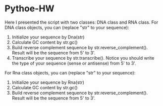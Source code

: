 # Pythoe-HW
Here I presented the script with two classes: DNA class and RNA class.
For DNA class objects, you can (replace "str" to your sequence):
1) Initialize your sequence by Dna(str)
2) Calculate GC content by str.gc()
3) Build reverse complement sequence by str.reverse_complement(). Result will be the sequence from 5' to 3'.
4) Transcribe your sequence by str.transcribe(). Notice you should write the type of your sequence (sense or antisense) from 5' to 3'.

For Rna class objects, you can (replace "str" to your sequence):
1) Initialize your sequence by Rna(str)
2) Calculate GC content by str.gc()
3) Build reverse complement sequence by str.reverse_complement(). Result will be the sequence from 5' to 3'.
